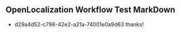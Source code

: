 ## OpenLocalization Workflow Test MarkDown
* d29a4d52-c798-42e2-a21a-74001e0a9d63 
thanks!<!--HONumber=Mar16_HO3-->
